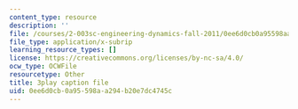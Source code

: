 ```yaml
---
content_type: resource
description: ''
file: /courses/2-003sc-engineering-dynamics-fall-2011/0ee6d0cb0a95598aa294b20e7dc4745c_fK9AGvLf3yw.vtt
file_type: application/x-subrip
learning_resource_types: []
license: https://creativecommons.org/licenses/by-nc-sa/4.0/
ocw_type: OCWFile
resourcetype: Other
title: 3play caption file
uid: 0ee6d0cb-0a95-598a-a294-b20e7dc4745c
---
```

